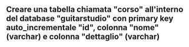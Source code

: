 ## Creare una tabella chiamata "corso" all'interno del database "guitarstudio" con primary key auto_incrementale "id", colonna "nome" (varchar) e colonna "dettaglio" (varchar)

